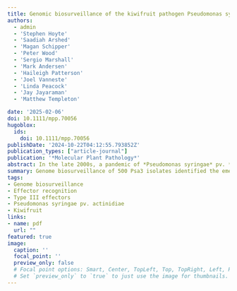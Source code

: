 ```yaml
---
title: Genomic biosurveillance of the kiwifruit pathogen Pseudomonas syringae pv. actinidiae biovar 3 reveals adaptation to selective pressures in New Zealand orchards
authors:
  - admin
  - 'Stephen Hoyte'
  - 'Saadiah Arshed'
  - 'Magan Schipper'
  - 'Peter Wood'
  - 'Sergio Marshall'
  - 'Mark Andersen'
  - 'Haileigh Patterson'
  - 'Joel Vanneste'
  - 'Linda Peacock'
  - 'Jay Jayaraman'
  - 'Matthew Templeton'

date: '2025-02-06'
doi: 10.1111/mpp.70056
hugoblox:
  ids:
    doi: 10.1111/mpp.70056
publishDate: '2024-10-22T04:12:55.793852Z'
publication_types: ["article-journal"]
publication: '*Molecular Plant Pathology*'
abstract: In the late 2000s, a pandemic of *Pseudomonas syringae* pv. *actinidiae* biovar 3 (Psa3) devastated kiwifruit orchards growing susceptible yellow-fleshed cultivars. New Zealand’s kiwifruit industry has since recovered, following the deployment of the tolerant cultivar ‘Zesy002’. However, little is known about the extent to which the Psa population is evolving since its arrival. Over 500 Psa3 isolates from New Zealand kiwifruit orchards were sequenced between 2010 and 2022, from commercial monocultures and diverse germplasm collections. While effector loss was previously observed on Psa-resistant germplasm vines, effector loss appears to be rare in commercial orchards, where the dominant cultivars lack Psa resistance. However, a new Psa3 variant, which has lost the effector *hopF1c*, has arisen. The loss of *hopF1c* appears to have been mediated by the movement of integrative conjugative elements introducing copper resistance into this population. Following this variant’s identification, in planta pathogenicity and competitive fitness assays were performed to better understand the risk and likelihood of its spread. While *hopF1c* loss variants had similar in planta growth to wild-type Psa3, a lab-generated *∆hopF1c* strain could outcompete wild-type on select hosts. Further surveillance was conducted in commercial orchards where these variants were originally isolated, with 6.6% of surveyed isolates identified as *hopF1c* loss variants. These findings suggest that the spread of these variants is currently limited, and they are unlikely to cause more severe symptoms than the current population. Ongoing genome biosurveillance of New Zealand’s Psa3 population is recommended to enable early detection and management of variants of interest.
summary: Genome biosurveillance of 500 Psa3 isolates identified the emergence of *hopF1c* loss variants, mediated by the introduction of copper resistance elements.
tags:
- Genome biosurveillance
- Effector recognition
- Type III effectors
- Pseudomonas syringae pv. actinidiae
- Kiwifruit
links:
- name: pdf
  url: ""
featured: true
image:
  caption: ''
  focal_point: ''
  preview_only: false
  # Focal point options: Smart, Center, TopLeft, Top, TopRight, Left, Right, BottomLeft, Bottom, BottomRight
  # Set `preview_only` to `true` to just use the image for thumbnails.
---
```

